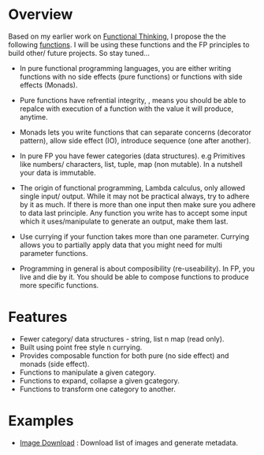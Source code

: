 # Overview
Based on my earlier work on [Functional Thinking](https://github.com/van001/lesscode), I propose the the following [functions](https://github.com/van001/lesscode-fp/blob/master/src/index.js). I will be using these functions and the FP principles to build other/ future projects. So stay tuned...

- In pure functional programming languages, you are either writing functions with no side effects (pure functions) or functions with 
side effects (Monads). 

- Pure functions have refrential integrity, , means you should be able to repalce with execution of a function with the value it will produce, anytime.

- Monads lets you write functions that can separate concerns (decorator pattern), allow side effect (IO), introduce sequence (one after another).

- In pure FP you have fewer categories (data structures). e.g Primitives like numbers/ characters, list, tuple, map (non mutable). In a nutshell your data is immutable.

- The origin of functional programming, Lambda calculus, only allowed single input/ output. While it may not be practical always, try to adhere by it as much.
If there is more than one input then make sure you adhere to data last principle. Any function you write has to accept some input which it uses/manipulate to generate an output, make them last. 

- Use currying if your function takes more than one parameter. Currying allows you to partially apply data that you might need for multi parameter functions.

- Programming in general is about composibility (re-useability). In FP, you live and die by it. You should be able to compose functions to produce more specific functions.

# Features
- Fewer category/ data structures - string, list n map (read only).
- Built using point free style n currying.
- Provides composable function for both pure (no side effect) and monads (side effect).
- Functions to manipulate a given category.
- Functions to expand, collapse a given gcategory. 
- Functions to transform one category to another.

# Examples

- [Image Download](https://github.com/van001/lesscode-fp/tree/master/examples/image-download) : Download list of images and generate metadata.
